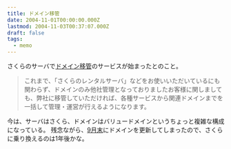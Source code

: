 ```yaml
---
title: ドメイン移管
date: 2004-11-01T00:00:00.000Z
lastmod: 2004-11-03T00:37:07.000Z
draft: false
tags:
  - memo
---
```


さくらのサーバで[ドメイン移管](http://www.sakura.ad.jp/news/20041101-001.news)のサービスが始まったとのこと。

> これまで、「さくらのレンタルサーバ」などをお使いいただいているにも関わらず、ドメインのみ他社管理となっておりましたお客様に関しましても、弊社に移管していただければ、各種サービスから関連ドメインまでを一括して管理・運営が行えるようになります。

今は、サーバはさくら、ドメインはバリュードメインというちょっと複雑な構成になっている。 残念ながら、[9月末](/posts/20040929/p01)にドメインを更新してしまったので、さくらに乗り換えるのは1年後かな。
